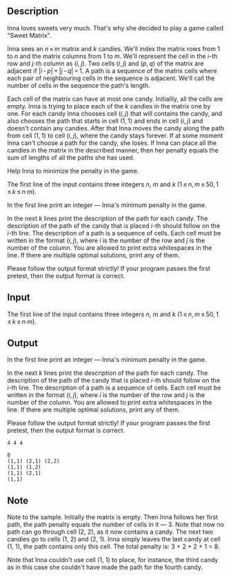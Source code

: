 ## Description

<div><p>Inna loves sweets very much. That's why she decided to play a game called "Sweet Matrix".</p><p>Inna sees an <span class="tex-span"><i>n</i> × <i>m</i></span> matrix and <span class="tex-span"><i>k</i></span> candies. We'll index the matrix rows from <span class="tex-span">1</span> to <span class="tex-span"><i>n</i></span> and the matrix columns from <span class="tex-span">1</span> to <span class="tex-span"><i>m</i></span>. We'll represent the cell in the <span class="tex-span"><i>i</i></span>-th row and <span class="tex-span"><i>j</i></span>-th column as <span class="tex-span">(<i>i</i>, <i>j</i>)</span>. Two cells <span class="tex-span">(<i>i</i>, <i>j</i>)</span> and <span class="tex-span">(<i>p</i>, <i>q</i>)</span> of the matrix are <span class="tex-font-style-it">adjacent</span> if <span class="tex-span">|<i>i</i> - <i>p</i>| + |<i>j</i> - <i>q</i>| = 1</span>. A <span class="tex-font-style-it">path</span> is a sequence of the matrix cells where each pair of neighbouring cells in the sequence is adjacent. We'll call the number of cells in the sequence the path's length.</p><p>Each cell of the matrix can have at most one candy. Initiallly, all the cells are empty. Inna is trying to place each of the <span class="tex-span"><i>k</i></span> candies in the matrix one by one. For each candy Inna chooses cell <span class="tex-span">(<i>i</i>, <i>j</i>)</span> that will contains the candy, and also chooses the path that starts in cell <span class="tex-span">(1, 1)</span> and ends in cell <span class="tex-span">(<i>i</i>, <i>j</i>)</span> and doesn't contain any candies. After that Inna moves the candy along the path from cell <span class="tex-span">(1, 1)</span> to cell <span class="tex-span">(<i>i</i>, <i>j</i>)</span>, where the candy stays forever. If at some moment Inna can't choose a path for the candy, she loses. If Inna can place all the candies in the matrix in the described manner, then her penalty equals the sum of lengths of all the paths she has used.</p><p>Help Inna to minimize the penalty in the game.</p></div><div class="input-specification"><p>The first line of the input contains three integers <span class="tex-span"><i>n</i></span>, <span class="tex-span"><i>m</i></span> and <span class="tex-span"><i>k</i></span> <span class="tex-span">(1 ≤ <i>n</i>, <i>m</i> ≤ 50, 1 ≤ <i>k</i> ≤ <i>n</i>·<i>m</i>)</span>.</p></div><div class="output-specification"><p>In the first line print an integer — Inna's minimum penalty in the game.</p><p>In the next <span class="tex-span"><i>k</i></span> lines print the description of the path for each candy. The description of the path of the candy that is placed <span class="tex-span"><i>i</i></span>-th should follow on the <span class="tex-span"><i>i</i></span>-th line. The description of a path is a sequence of cells. Each cell must be written in the format <span class="tex-span">(<i>i</i>, <i>j</i>)</span>, where <span class="tex-span"><i>i</i></span> is the number of the row and <span class="tex-span"><i>j</i></span> is the number of the column. You are allowed to print extra whitespaces in the line. If there are multiple optimal solutions, print any of them.</p><p>Please follow the output format strictly! If your program passes the first pretest, then the output format is correct.</p></div>

## Input

<p>The first line of the input contains three integers <span class="tex-span"><i>n</i></span>, <span class="tex-span"><i>m</i></span> and <span class="tex-span"><i>k</i></span> <span class="tex-span">(1 ≤ <i>n</i>, <i>m</i> ≤ 50, 1 ≤ <i>k</i> ≤ <i>n</i>·<i>m</i>)</span>.</p>

## Output

<p>In the first line print an integer — Inna's minimum penalty in the game.</p><p>In the next <span class="tex-span"><i>k</i></span> lines print the description of the path for each candy. The description of the path of the candy that is placed <span class="tex-span"><i>i</i></span>-th should follow on the <span class="tex-span"><i>i</i></span>-th line. The description of a path is a sequence of cells. Each cell must be written in the format <span class="tex-span">(<i>i</i>, <i>j</i>)</span>, where <span class="tex-span"><i>i</i></span> is the number of the row and <span class="tex-span"><i>j</i></span> is the number of the column. You are allowed to print extra whitespaces in the line. If there are multiple optimal solutions, print any of them.</p><p>Please follow the output format strictly! If your program passes the first pretest, then the output format is correct.</p>





```input1
4 4 4

```




```output1
8
(1,1) (2,1) (2,2)
(1,1) (1,2)
(1,1) (2,1)
(1,1)

```



## Note

<p>Note to the sample. Initially the matrix is empty. Then Inna follows her first path, the path penalty equals the number of cells in it — 3. Note that now no path can go through cell (2, 2), as it now contains a candy. The next two candies go to cells (1, 2) and (2, 1). Inna simply leaves the last candy at cell (1, 1), the path contains only this cell. The total penalty is: 3 + 2 + 2 + 1 = 8.</p><p>Note that Inna couldn't use cell (1, 1) to place, for instance, the third candy as in this case she couldn't have made the path for the fourth candy.</p>
